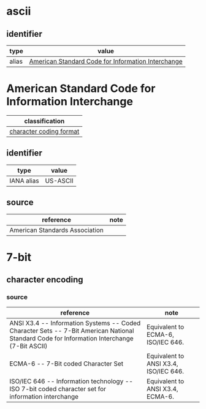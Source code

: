 # ascii

## identifier
| type              | value
| ----------------- | -----
| alias             | [American Standard Code for Information Interchange](#american-standard-code-for-information-interchange)

# American Standard Code for Information Interchange
| classification
| --------------
| [character coding format](character.md)

## identifier
| type              | value
| ----------------- | -----
| IANA alias        | US-ASCII

## source
| reference | note
| --------- | ----
| American Standards Association

# 7-bit
## character encoding
### source
| reference | note
| --------- | ----
| ANSI X3.4 -- Information Systems -- Coded Character Sets -- 7-Bit American National Standard Code for Information Interchange (7-Bit ASCII) | Equivalent to ECMA-6, ISO/IEC 646.
| ECMA-6 -- 7-Bit coded Character Set | Equivalent to ANSI X3.4, ISO/IEC 646.
| ISO/IEC 646 -- Information technology -- ISO 7-bit coded character set for information interchange | Equivalent to ANSI X3.4, ECMA-6.
